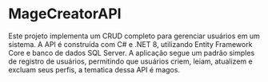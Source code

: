 # MageCreatorAPI
 Este projeto implementa um CRUD completo para gerenciar usuários em um sistema. A API é construída com C# e .NET 8, utilizando Entity Framework Core e banco de dados SQL Server. A aplicação segue um padrão simples de registro de usuários, permitindo que usuários criem, leiam, atualizem e excluam seus perfis, a tematica dessa API é magos.
